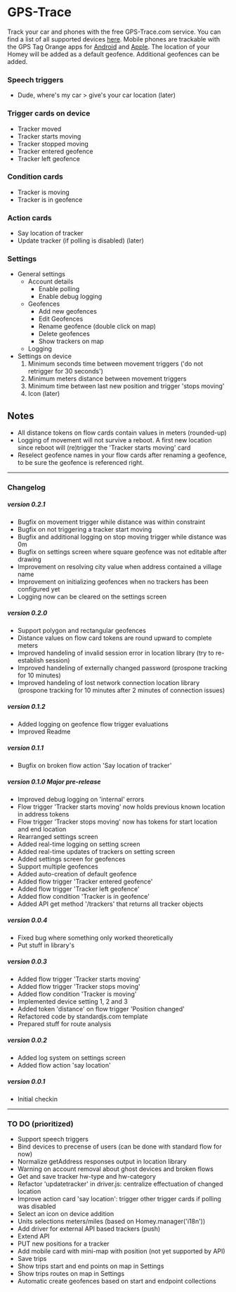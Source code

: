 # GPS-Trace

Track your car and phones with the free GPS-Trace.com service. You can find a list of all supported devices [here](http://gps-trace.com/en/hardware). Mobile phones are trackable with the GPS Tag Orange apps for [Android](https://play.google.com/store/apps/details?id=wialon.GPS_Tag_Orange) and [Apple](https://itunes.apple.com/app/gps-trace-orange-gps-tracking/id964462657).
The location of your Homey will be added as a default geofence. Additional geofences can be added.

### Speech triggers
 - Dude, where's my car > give's your car location (later)

### Trigger cards on device
 - Tracker moved
 - Tracker starts moving
 - Tracker stopped moving
 - Tracker entered geofence
 - Tracker left geofence

### Condition cards
 - Tracker is moving
 - Tracker is in geofence

### Action cards
 - Say location of tracker
 - Update tracker (if polling is disabled) (later)

### Settings
 - General settings
    - Account details
      - Enable polling
      - Enable debug logging
    - Geofences
      - Add new geofences
      - Edit Geofences
      - Rename geofence (double click on map)
      - Delete geofences
      - Show trackers on map
    - Logging
 - Settings on device
    1. Minimum seconds time between movement triggers
      ('do not retrigger for 30 seconds')
    2. Minimum meters distance between movement triggers
    3. Minimum time between last new position and trigger 'stops moving'
    4. Icon (later)

## Notes
- All distance tokens on flow cards contain values in meters (rounded-up)
- Logging of movement will not survive a reboot. A first new location since reboot will (re)trigger the 'Tracker starts moving' card
- Reselect geofence names in your flow cards after renaming a geofence, to be sure the geofence is referenced right.

---
### Changelog

##### version 0.2.1
- Bugfix on movement trigger while distance was within constraint
- Bugfix on not triggering a tracker start moving   
- Bugfix and additional logging on stop moving trigger while distance was 0m
- Bugfix on settings screen where square geofence was not editable after drawing
- Improvement on resolving city value when address contained a village name
- Improvement on initializing geofences when no trackers has been configured yet
- Logging now can be cleared on the settings screen

##### version 0.2.0
- Support polygon and rectangular geofences
- Distance values on flow card tokens are round upward to complete meters  
- Improved handeling of invalid session error in location library (try to re-establish session)
- Improved handeling of externally changed password (prospone tracking for 10 minutes)
- Improved handeling of lost network connection location library (prospone tracking for 10 minutes after 2 minutes of connection issues)

##### version 0.1.2
- Added logging on geofence flow trigger evaluations
- Improved Readme

##### version 0.1.1
- Bugfix on broken flow action 'Say location of tracker'

##### version 0.1.0 Major pre-release
- Improved debug logging on 'internal' errors
- Flow trigger 'Tracker starts moving' now holds previous known location in address tokens
- Flow trigger 'Tracker stops moving' now has tokens for start location and end location
- Rearranged settings screen
- Added real-time logging on setting screen
- Added real-time updates of trackers on setting screen
- Added settings screen for geofences
- Support multiple geofences
- Added auto-creation of default geofence
- Added flow trigger 'Tracker entered geofence'
- Added flow trigger 'Tracker left geofence'
- Added flow condition 'Tracker is in geofence'
- Added API get method '/trackers' that returns all tracker objects

##### version 0.0.4
- Fixed bug where something only worked theoretically
- Put stuff in library's

##### version 0.0.3
- Added flow trigger 'Tracker starts moving'
- Added flow trigger 'Tracker stops moving'
- Added flow condition 'Tracker is moving'
- Implemented device setting 1, 2 and 3
- Added token 'distance' on flow trigger 'Position changed'
- Refactored code by standardjs.com template
- Prepared stuff for route analysis

##### version 0.0.2
- Added log system on settings screen
- Added flow action 'say location'

##### version 0.0.1
- Initial checkin

---
### TO DO (prioritized)
- Support speech triggers
- Bind devices to precense of users (can be done with standard flow for now)
- Normalize getAddress responses output in location library
- Warning on account removal about ghost devices and broken flows
- Get and save tracker hw-type and hw-category
- Refactor 'updatetracker' in driver.js: centralize effectuation of changed location
- Improve action card 'say location': trigger other trigger cards if polling was disabled
- Select an icon on device addition
- Units selections meters/miles (based on Homey.manager('i18n'))
- Add driver for external API based trackers (push)
- Extend API
- PUT new positions for a tracker
- Add mobile card with mini-map with position (not yet supported by API)
- Save trips
- Show trips start and end points on map in Settings
- Show trips routes on map in Settings
- Automatic create geofences based on start and endpoint collections

